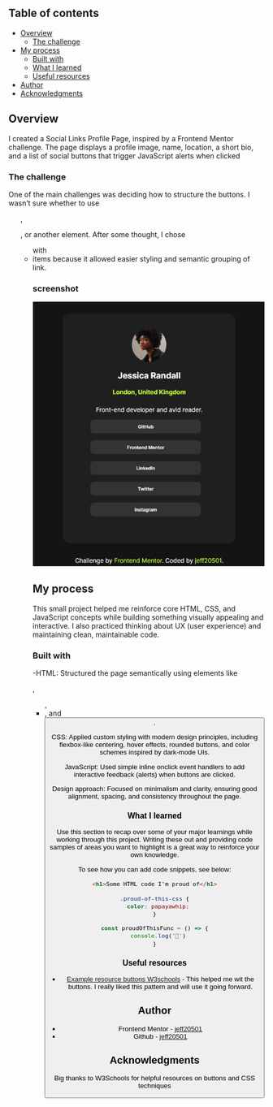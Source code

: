 
## Table of contents

- [Overview](#overview)
  - [The challenge](#the-challenge)
- [My process](#my-process)
  - [Built with](#built-with)
  - [What I learned](#what-i-learned)
  - [Useful resources](#useful-resources)
- [Author](#author)
- [Acknowledgments](#acknowledgments)


## Overview
I created a Social Links Profile Page, inspired by a Frontend Mentor challenge. The page displays a profile image, name, location, a short bio, and a list of social buttons that trigger JavaScript alerts when clicked

### The challenge
One of the main challenges was deciding how to structure the buttons. I wasn’t sure whether to use <ul>, <p>, or another element. After some thought, I chose <ul> with <li> items because it allowed easier styling and semantic grouping of link.


### screenshot

![](./social-links-profile-main/assets/images/Screenshot_3-7-2025_20117_.jpeg)


## My process
This small project helped me reinforce core HTML, CSS, and JavaScript concepts while building something visually appealing and interactive. I also practiced thinking about UX (user experience) and maintaining clean, maintainable code.

### Built with

-HTML: Structured the page semantically using elements like <section>, <ul>, <li>, and <button>.

CSS: Applied custom styling with modern design principles, including flexbox-like centering, hover effects, rounded buttons, and color schemes inspired by dark-mode UIs.

JavaScript: Used simple inline onclick event handlers to add interactive feedback (alerts) when buttons are clicked.

Design approach: Focused on minimalism and clarity, ensuring good alignment, spacing, and consistency throughout the page.


### What I learned

Use this section to recap over some of your major learnings while working through this project. Writing these out and providing code samples of areas you want to highlight is a great way to reinforce your own knowledge.

To see how you can add code snippets, see below:

```html
<h1>Some HTML code I'm proud of</h1>
```
```css
.proud-of-this-css {
  color: papayawhip;
}
```
```js
const proudOfThisFunc = () => {
  console.log('🎉')
}
```


### Useful resources

- [Example resource buttons W3schools](https://www.w3schools.com/tags/tag_button.asp) - This helped me wit the buttons. I really liked this pattern and will use it going forward.


## Author

- Frontend Mentor - [jeff20501](https://www.frontendmentor.io/profile/jeff20501)
- Github - [jeff20501](https://github.com/jeff20501)


## Acknowledgments
Big thanks to W3Schools for helpful resources on buttons and CSS techniques


